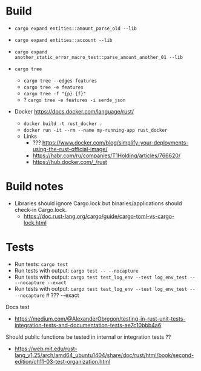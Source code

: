 



# Build

 - `cargo expand entities::amount_parse_old --lib`
 - `cargo expand entities::account --lib`
 - `cargo expand another_static_error_macro_test::parse_amount_another_01 --lib`

 - `cargo tree`
   - `cargo tree --edges features`
   - `cargo tree -e features`
   - `cargo tree -f "{p} {f}"`
   - ? `cargo tree -e features -i serde_json`

 - Docker https://docs.docker.com/language/rust/
   - `docker build -t rust_docker .`
   - `docker run -it --rm --name my-running-app rust_docker`
   - Links
     - ??? https://www.docker.com/blog/simplify-your-deployments-using-the-rust-official-image/
     - https://habr.com/ru/companies/T1Holding/articles/766620/
     - https://hub.docker.com/_/rust


# Build notes

 - Libraries should ignore Cargo.lock but binaries/applications should check-in Cargo.lock.
   - https://doc.rust-lang.org/cargo/guide/cargo-toml-vs-cargo-lock.html


# Tests

 - Run tests: `cargo test`
 - Run tests with output: `cargo test -- --nocapture`
 - Run tests with output: `cargo test test_log_env --test log_env_test -- --nocapture --exact`
 - Run tests with output: `cargo test test_log_env --test log_env_test -- --nocapture`  # ??? --exact


Docs test
 - https://medium.com/@AlexanderObregon/testing-in-rust-unit-tests-integration-tests-and-documentation-tests-ae7c10bbb4a6

Should public functions be tested in internal or integration tests ??
 - https://web.mit.edu/rust-lang_v1.25/arch/amd64_ubuntu1404/share/doc/rust/html/book/second-edition/ch11-03-test-organization.html



